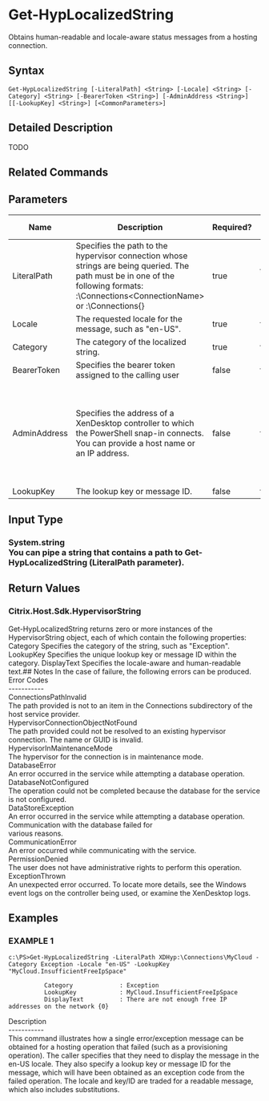 ﻿# Get-HypLocalizedString

   Obtains human-readable and locale-aware status messages from a hosting connection.

## Syntax
```
Get-HypLocalizedString [-LiteralPath] <String> [-Locale] <String> [-Category] <String> [-BearerToken <String>] [-AdminAddress <String>] [[-LookupKey] <String>] [<CommonParameters>]
```

## Detailed Description
   TODO

## Related Commands
## Parameters

| Name   | Description | Required? | Pipeline Input | Default Value |
| --- | --- | --- | --- | --- |
| LiteralPath | Specifies the path to the hypervisor connection whose strings are being queried. The path must be in one of the following formats: <drive>:\Connections\<ConnectionName> or  <drive>:\Connections\{<Connection Uid>} | true | true (ByValue) |  |
| Locale | The requested locale for the message, such as "en-US". | true | false |  |
| Category | The category of the localized string. | true | false |  |
| BearerToken | Specifies the bearer token assigned to the calling user | false | false |  |
| AdminAddress | Specifies the address of a XenDesktop controller to which the PowerShell snap-in connects. You can provide a host name or an IP address. | false | false | LocalHost. When a value is provided by any cmdlet, this value becomes the default. |
| LookupKey | The lookup key or message ID. | false | false |  |

## Input Type
### System.string<br>    You can pipe a string that contains a path to Get-HypLocalizedString (LiteralPath parameter).
   
## Return Values
### Citrix.Host.Sdk.HypervisorString
   Get-HypLocalizedString returns zero or more instances of the HypervisorString object, each of which contain the following properties:<br>Category <string> Specifies the category of the string, such as "Exception". LookupKey <string> Specifies the unique lookup key or message ID within the category. DisplayText <string> Specifies the locale-aware and human-readable text.## Notes
   In the case of failure, the following errors can be produced.<br>    Error Codes<br>    -----------<br>    ConnectionsPathInvalid<br>    The path provided is not to an item in the Connections subdirectory of the host service provider.<br>    HypervisorConnectionObjectNotFound<br>    The path provided could not be resolved to an existing hypervisor connection. The name or GUID is invalid.<br>    HypervisorInMaintenanceMode<br>    The hypervisor for the connection is in maintenance mode.<br>    DatabaseError<br>    An error occurred in the service while attempting a database operation.<br>    DatabaseNotConfigured<br>    The operation could not be completed because the database for the service is not configured.<br>    DataStoreException<br>    An error occurred in the service while attempting a database operation. Communication with the database failed for<br>    various reasons.<br>    CommunicationError<br>    An error occurred while communicating with the service.<br>    PermissionDenied<br>    The user does not have administrative rights to perform this operation.<br>    ExceptionThrown<br>    An unexpected error occurred. To locate more details, see the Windows event logs on the controller being used, or examine the XenDesktop logs.
## Examples

### EXAMPLE 1
```
c:\PS>Get-HypLocalizedString -LiteralPath XDHyp:\Connections\MyCloud -Category Exception -Locale "en-US" -LookupKey "MyCloud.InsufficientFreeIpSpace"

          Category             : Exception
          LookupKey            : MyCloud.InsufficientFreeIpSpace
          DisplayText          : There are not enough free IP addresses on the network {0}
```
   Description<br>-----------<br>This command illustrates how a single error/exception message can be obtained for a hosting operation that failed (such as a provisioning operation). The caller specifies that they need to display the message in the en-US locale. They also specify a lookup key or message ID for the message, which will have been obtained as an exception code from the failed operation. The locale and key/ID are traded for a readable message, which also includes substitutions.
